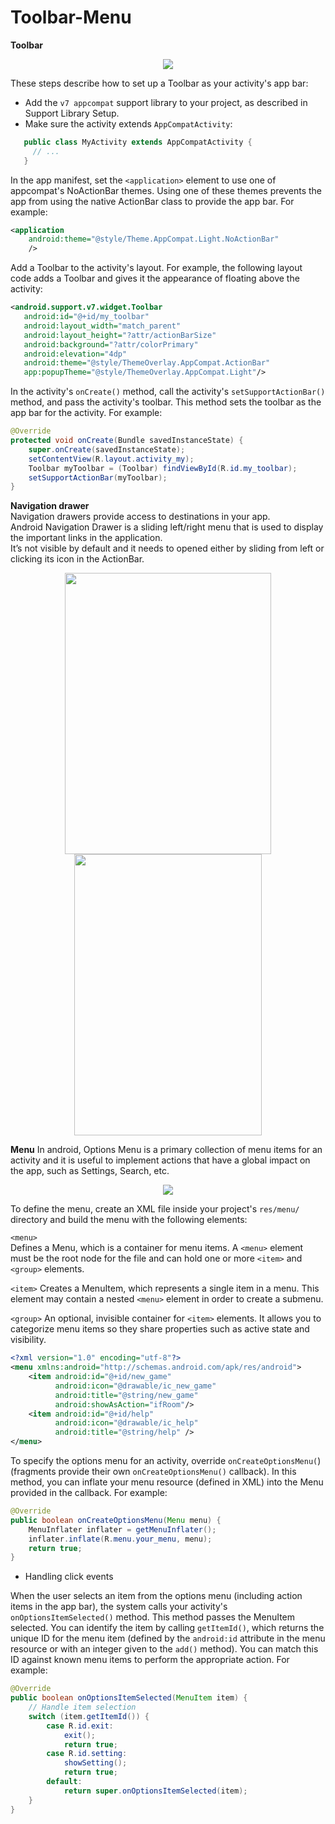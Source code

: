 # Toolbar-Menu   

**Toolbar**  

<p align="center">
  <img src="https://i.stack.imgur.com/wJvoA.png" />
</p>

These steps describe how to set up a Toolbar as your activity's app bar:  

- Add the `v7 appcompat` support library to your project, as described in Support Library Setup.  
- Make sure the activity extends `AppCompatActivity`:  
 
 ```java
    public class MyActivity extends AppCompatActivity {
      // ...
    }
```

In the app manifest, set the `<application>` element to use one of appcompat's NoActionBar themes. Using one of these themes prevents the app from using the native ActionBar class to provide the app bar. For example:  

```xml
<application
    android:theme="@style/Theme.AppCompat.Light.NoActionBar"
    />
```
Add a Toolbar to the activity's layout. For example, the following layout code adds a Toolbar and gives it the appearance of floating above the activity:  

```xml
<android.support.v7.widget.Toolbar
   android:id="@+id/my_toolbar"
   android:layout_width="match_parent"
   android:layout_height="?attr/actionBarSize"
   android:background="?attr/colorPrimary"
   android:elevation="4dp"
   android:theme="@style/ThemeOverlay.AppCompat.ActionBar"
   app:popupTheme="@style/ThemeOverlay.AppCompat.Light"/>
```
 
In the activity's `onCreate()` method, call the activity's `setSupportActionBar()` method, and pass the activity's toolbar. This method sets the toolbar as the app bar for the activity. For example:  

```java
@Override
protected void onCreate(Bundle savedInstanceState) {
    super.onCreate(savedInstanceState);
    setContentView(R.layout.activity_my);
    Toolbar myToolbar = (Toolbar) findViewById(R.id.my_toolbar);
    setSupportActionBar(myToolbar);
}
```

**Navigation drawer**  
Navigation drawers provide access to destinations in your app.   
Android Navigation Drawer is a sliding left/right menu that is used to display the important links in the application.   
It’s not visible by default and it needs to opened either by sliding from left or clicking its icon in the ActionBar. 


<p align="center">
  <img src="https://storage.googleapis.com/spec-host-backup/mio-components%2Fassets%2F1nsuL8VDpBW_LZYXgabK1H0uq6icmmKYt%2Fnav-drawer-intro.png" height=450 width=330/>
  
   <img src="https://nexttechpro.com/wp-content/uploads/2019/11/Android-Navigation-Drawer-576x1024.png" height=450 width=300/>
</p>

  
**Menu**
In android, Options Menu is a primary collection of menu items for an activity and it is useful to implement actions that have a global impact on the app, such as Settings, Search, etc.  


<p align="center">
   <img src="https://storage.googleapis.com/spec-host-backup/mio-components%2Fassets%2F1ixtKTgDPwib40W0c02LwLm_dBMiJ6Wi2%2Fmenu-shrine-ahero.png"/>
</p>

To define the menu, create an XML file inside your project's `res/menu/` directory and build the menu with the following elements:   

`<menu>`  
Defines a Menu, which is a container for menu items. A `<menu>` element must be the root node for the file and can hold one or more `<item>` and `<group>` elements.  

`<item>`
Creates a MenuItem, which represents a single item in a menu. This element may contain a nested `<menu>` element in order to create a submenu.  

`<group>`
An optional, invisible container for `<item>` elements. It allows you to categorize menu items so they share properties such as active state and visibility.   
```xml
<?xml version="1.0" encoding="utf-8"?>
<menu xmlns:android="http://schemas.android.com/apk/res/android">
    <item android:id="@+id/new_game"
          android:icon="@drawable/ic_new_game"
          android:title="@string/new_game"
          android:showAsAction="ifRoom"/>
    <item android:id="@+id/help"
          android:icon="@drawable/ic_help"
          android:title="@string/help" />
</menu>
```

To specify the options menu for an activity, override `onCreateOptionsMenu(`) (fragments provide their own `onCreateOptionsMenu()` callback). In this method, you can inflate your menu resource (defined in XML) into the Menu provided in the callback. For example:  
```java
@Override
public boolean onCreateOptionsMenu(Menu menu) {
    MenuInflater inflater = getMenuInflater();
    inflater.inflate(R.menu.your_menu, menu);
    return true;
}
```

- Handling click events

When the user selects an item from the options menu (including action items in the app bar), the system calls your activity's `onOptionsItemSelected()` method. This method passes the  MenuItem selected. You can identify the item by calling `getItemId()`, which returns the unique ID for the menu item (defined by the `android:id` attribute in the menu resource or with an integer given to the `add()` method). You can match this ID against known menu items to perform the appropriate action. For example:   

```java
@Override
public boolean onOptionsItemSelected(MenuItem item) {
    // Handle item selection
    switch (item.getItemId()) {
        case R.id.exit:
            exit();
            return true;
        case R.id.setting:
            showSetting();
            return true;
        default:
            return super.onOptionsItemSelected(item);
    }
}
```










